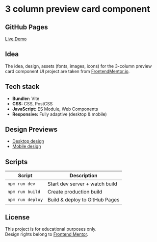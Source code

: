 # 3 column preview card component

## GitHub Pages

[Live Demo]()

## Idea

The idea, design, assets (fonts, images, icons) for the 3-column preview card component UI project are taken from
[FrontendMentor.io](https://www.frontendmentor.io/challenges/3column-preview-card-component-pH92eAR2-).

## Tech stack

* **Bundler:** Vite
* **CSS:** CSS, PostCSS
* **JavaScript:** ES Module, Web Components
* **Responsive:** Fully adaptive (desktop & mobile)

## Design Previews

* [Desktop design](design/desktop-design.jpg)
* [Mobile design](design/mobile-design.jpg)

## Scripts

| Script           | Description                    |
|------------------|--------------------------------|
| `npm run dev`    | Start dev server + watch build |
| `npm run build`  | Create production build        |
| `npm run deploy` | Build & deploy to GitHub Pages |

## License

This project is for educational purposes only.  
Design rights belong to [Frontend Mentor](https://www.frontendmentor.io).